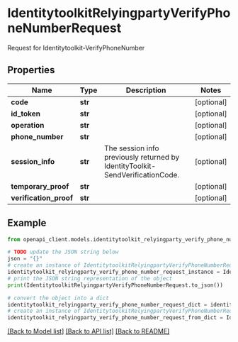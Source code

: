 # IdentitytoolkitRelyingpartyVerifyPhoneNumberRequest

Request for Identitytoolkit-VerifyPhoneNumber

## Properties

Name | Type | Description | Notes
------------ | ------------- | ------------- | -------------
**code** | **str** |  | [optional] 
**id_token** | **str** |  | [optional] 
**operation** | **str** |  | [optional] 
**phone_number** | **str** |  | [optional] 
**session_info** | **str** | The session info previously returned by IdentityToolkit-SendVerificationCode. | [optional] 
**temporary_proof** | **str** |  | [optional] 
**verification_proof** | **str** |  | [optional] 

## Example

```python
from openapi_client.models.identitytoolkit_relyingparty_verify_phone_number_request import IdentitytoolkitRelyingpartyVerifyPhoneNumberRequest

# TODO update the JSON string below
json = "{}"
# create an instance of IdentitytoolkitRelyingpartyVerifyPhoneNumberRequest from a JSON string
identitytoolkit_relyingparty_verify_phone_number_request_instance = IdentitytoolkitRelyingpartyVerifyPhoneNumberRequest.from_json(json)
# print the JSON string representation of the object
print(IdentitytoolkitRelyingpartyVerifyPhoneNumberRequest.to_json())

# convert the object into a dict
identitytoolkit_relyingparty_verify_phone_number_request_dict = identitytoolkit_relyingparty_verify_phone_number_request_instance.to_dict()
# create an instance of IdentitytoolkitRelyingpartyVerifyPhoneNumberRequest from a dict
identitytoolkit_relyingparty_verify_phone_number_request_from_dict = IdentitytoolkitRelyingpartyVerifyPhoneNumberRequest.from_dict(identitytoolkit_relyingparty_verify_phone_number_request_dict)
```
[[Back to Model list]](../README.md#documentation-for-models) [[Back to API list]](../README.md#documentation-for-api-endpoints) [[Back to README]](../README.md)


